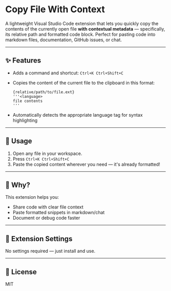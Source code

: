 # Copy File With Context

A lightweight Visual Studio Code extension that lets you quickly copy the contents of the currently open file **with contextual metadata** — specifically, its relative path and formatted code block. Perfect for pasting code into markdown files, documentation, GitHub issues, or chat.

---

## ✨ Features

- Adds a command and shortcut: `Ctrl+K Ctrl+Shift+C`
- Copies the content of the current file to the clipboard in this format:

  ```
  {relative/path/to/file.ext}
  '''<language>
  file contents
  '''
  ```

- Automatically detects the appropriate language tag for syntax highlighting

---

## 🔧 Usage

1. Open any file in your workspace.
2. Press `Ctrl+K Ctrl+Shift+C`
3. Paste the copied content wherever you need — it's already formatted!

---

## 🧠 Why?

This extension helps you:
- Share code with clear file context
- Paste formatted snippets in markdown/chat
- Document or debug code faster

---

## 🚀 Extension Settings

No settings required — just install and use.

---

## 📄 License

MIT
```